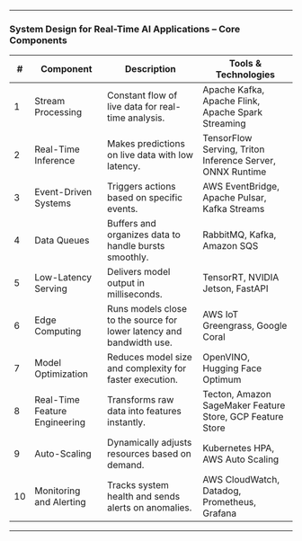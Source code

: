
---

### **System Design for Real-Time AI Applications – Core Components**

|**#**|**Component**|**Description**|**Tools & Technologies**|
|---|---|---|---|
|1|Stream Processing|Constant flow of live data for real-time analysis.|Apache Kafka, Apache Flink, Apache Spark Streaming|
|2|Real-Time Inference|Makes predictions on live data with low latency.|TensorFlow Serving, Triton Inference Server, ONNX Runtime|
|3|Event-Driven Systems|Triggers actions based on specific events.|AWS EventBridge, Apache Pulsar, Kafka Streams|
|4|Data Queues|Buffers and organizes data to handle bursts smoothly.|RabbitMQ, Kafka, Amazon SQS|
|5|Low-Latency Serving|Delivers model output in milliseconds.|TensorRT, NVIDIA Jetson, FastAPI|
|6|Edge Computing|Runs models close to the source for lower latency and bandwidth use.|AWS IoT Greengrass, Google Coral|
|7|Model Optimization|Reduces model size and complexity for faster execution.|OpenVINO, Hugging Face Optimum|
|8|Real-Time Feature Engineering|Transforms raw data into features instantly.|Tecton, Amazon SageMaker Feature Store, GCP Feature Store|
|9|Auto-Scaling|Dynamically adjusts resources based on demand.|Kubernetes HPA, AWS Auto Scaling|
|10|Monitoring and Alerting|Tracks system health and sends alerts on anomalies.|AWS CloudWatch, Datadog, Prometheus, Grafana|

---

